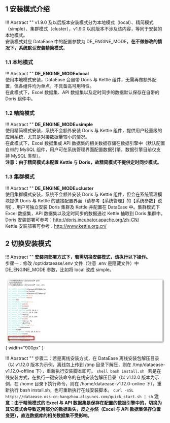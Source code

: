 ## 1 安装模式介绍

!!! Abstract ""
    v1.9.0 及以后版本安装模式分为本地模式（local）、精简模式（simple）、集群模式（cluster），v1.9.0 以前版本不涉及该内容，等同于安装的本地模式。  
    安装模式对应 DataEase 中的配置参数为 DE_ENGINE_MODE，**在不做修改的情况下，系统默认安装精简模式**。  
    

### 1.1 本地模式

!!! Abstract ""
    **DE_ENGINE_MODE=local**  
    使用本地模式安装，DataEase 会自带 Doris 与 Kettle 组件，无需再做额外配置，但各组件均为单点，不具备高可用特性。  
    在此模式下，Excel 数据集、API 数据集以及定时同步的数据默认保存在自带的 Doris 组件中。

### 1.2 精简模式

!!! Abstract ""
    **DE_ENGINE_MODE=simple**  
    使用精简模式安装，系统不会额外安装 Doris 与 Kettle 组件，提供用户轻量级的应用系统，尤其是对接数据量较小的情况。  
    在此模式下，Excel 数据集或 API 数据集的相关数据存储在数据引擎中（默认配置自带的 MySQL 组件，用户可在系统管理界面配置数据引擎，数据引擎目前仅支持 MySQL 类型）。  
    **注意：由于精简模式未配置 Kettle 与 Doris，故精简模式不提供定时同步模式。**
    

### 1.3 集群模式

!!! Abstract ""
    **DE_ENGINE_MODE=cluster**  
    使用集群模式安装，系统不会额外安装 Doris 与 Kettle 组件，但会在系统管理模块提供 Doris 与 Kettle 的链接配置界面（请参考【系统管理】的【系统参数】说明），用户可独立安装 Doris 集群及 Kettle 并配置在 DataEase 中。集群模式下 Excel 数据集，API 数据集以及定时同步的数据通过 Kettle 抽取到 Doris 集群中。  
    Doris 安装部署可参考：http://doris.incubator.apache.org/zh-CN/  
    Kettle 安装部署可参考：http://www.kettle.org.cn/   

## 2 切换安装模式

!!! Abstract ""
    **安装包部署方式下，若需切换安装模式，请执行以下操作。**  
    步骤一：修改 /opt/dataease/.env 文件（注意 .env 是隐藏文件）中 DE_ENGINE_MODE 参数，比如将 local 改成 simple。

![env](../img/dev_manual/env.png){ width="900px" }

!!! Abstract ""
    步骤二：若是离线安装方式，在 DataEase 离线安装包解压目录（以 v1.12.0 版本为示例，离线包上传到 /tmp 目录下解压，则在 /tmp/dataease-v1.12.0-offline 下），重新执行安装脚本即可。
    ```shell
    bash install.sh
    ```
    若是在线安装方式，在执行一键安装命令的在线安装包解压目录（以 v1.12.0 版本为示例，在 /home 目录下执行命令，则在 /home/dataease-v1.12.0-online 下），重新执行 bash install.sh，也可重新执行在线安装脚本。
    ```
    curl -sSL https://dataease.oss-cn-hangzhou.aliyuncs.com/quick_start.sh | sh
    ```
    **注意：由于精简模式的 Excel 与 API 数据集是保存在配置的数据引擎中的，切换为其它模式会导致这两部分的数据丢失，反之亦然（Excel 与 API 数据集保存位置变更），直连数据库的相关数据集不受影响。**  